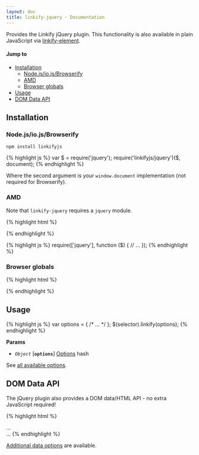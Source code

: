 ```yaml
---
layout: doc
title: linkify-jquery · Documentation
---
```


Provides the Linkify jQuery plugin. This functionality is also available in plain JavaScript via [linkify-element](linkify-element.html).

#### Jump to

* [Installation](#installation)
  * [Node.js/io.js/Browserify](#nodejsiojsbrowserify)
  * [AMD](#amd)
  * [Browser globals](#browser-globals)
* [Usage](#usage)
* [DOM Data API](#dom-data-api)

## Installation

### Node.js/io.js/Browserify

```
npm install linkifyjs
```

{% highlight js %}
var $ = require('jquery');
require('linkifyjs/jquery')($, document);
{% endhighlight %}

Where the second argument is your `window.document` implementation (not required for Browserify).

### AMD

Note that `linkify-jquery` requires a `jquery` module.

{% highlight html %}
<script src="jquery.amd.js"></script>
<script src="linkify.amd.js"></script>
<script src="linkify-jquery.amd.js"></script>
{% endhighlight %}

{% highlight js %}
require(['jquery'], function ($) {
  // …
});
{% endhighlight %}

### Browser globals

{% highlight html %}
<script src="jquery.js"></script>
<script src="linkify.js"></script>
<script src="linkify-jquery.js"></script>
{% endhighlight %}

## Usage

{% highlight js %}
var options = { /* … */ };
$(selector).linkify(options);
{% endhighlight %}

**Params**

* _`Object`_ [**`options`**] [Options](options.html) hash

See [all available options](options.html).

## DOM Data API

The jQuery plugin also provides a DOM data/HTML API - no extra JavaScript required!

{% highlight html %}
<!-- Find and linkify all entities in this div -->
<div data-linkify="this">…</div>

<!-- Find and linkify the paragraphs and `#footer` element in the body -->
<body data-linkify="p, #footer" data-linkify-target="_parent">…</body>
{% endhighlight %}

[Additional data options](options.html) are available.
